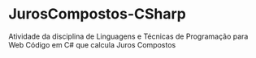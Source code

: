 # JurosCompostos-CSharp
Atividade da disciplina de Linguagens e Técnicas de Programação para Web
Código em C# que calcula Juros Compostos 
